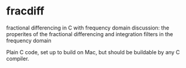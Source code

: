 # fracdiff
fractional differencing in C with frequency domain discussion:  the properites of the fractional differencing and integration filters in the frequency domain

Plain C code, set up to build on Mac, but should be buildable by any C compiler.

